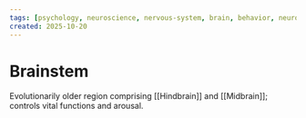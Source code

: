 ```yaml
---
tags: [psychology, neuroscience, nervous-system, brain, behavior, neurotransmitters]
created: 2025-10-20
---
```

# Brainstem

Evolutionarily older region comprising [[Hindbrain]] and [[Midbrain]]; controls vital functions and arousal.
